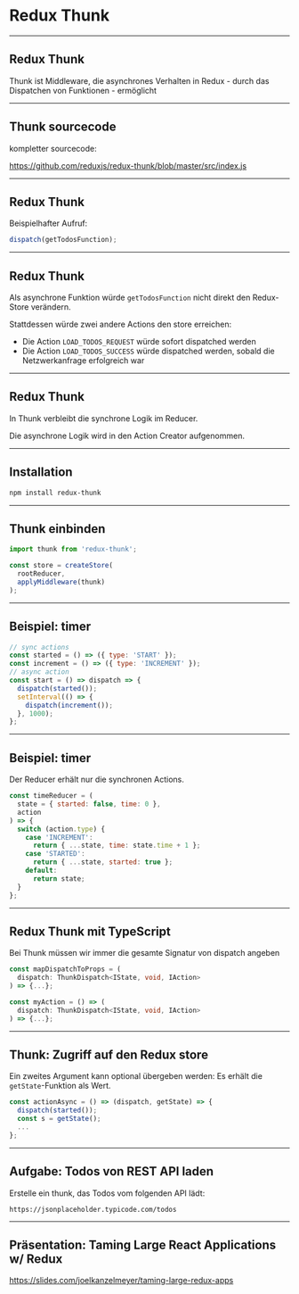 # Redux Thunk

---

## Redux Thunk

Thunk ist Middleware, die asynchrones Verhalten in Redux - durch das Dispatchen von Funktionen - ermöglicht

---

## Thunk sourcecode

kompletter sourcecode:

https://github.com/reduxjs/redux-thunk/blob/master/src/index.js

---

## Redux Thunk

Beispielhafter Aufruf:

```js
dispatch(getTodosFunction);
```

---

## Redux Thunk

Als asynchrone Funktion würde `getTodosFunction` nicht direkt den Redux-Store verändern.

Stattdessen würde zwei andere Actions den store erreichen:

- Die Action `LOAD_TODOS_REQUEST` würde sofort dispatched werden
- Die Action `LOAD_TODOS_SUCCESS` würde dispatched werden, sobald die Netzwerkanfrage erfolgreich war

---

## Redux Thunk

In Thunk verbleibt die synchrone Logik im Reducer.

Die asynchrone Logik wird in den Action Creator aufgenommen.

---

## Installation

```bash
npm install redux-thunk
```

---

## Thunk einbinden

```ts
import thunk from 'redux-thunk';

const store = createStore(
  rootReducer,
  applyMiddleware(thunk)
);
```

---

## Beispiel: timer

```js
// sync actions
const started = () => ({ type: 'START' });
const increment = () => ({ type: 'INCREMENT' });
// async action
const start = () => dispatch => {
  dispatch(started());
  setInterval(() => {
    dispatch(increment());
  }, 1000);
};
```

---

## Beispiel: timer

Der Reducer erhält nur die synchronen Actions.

```js
const timeReducer = (
  state = { started: false, time: 0 },
  action
) => {
  switch (action.type) {
    case 'INCREMENT':
      return { ...state, time: state.time + 1 };
    case 'STARTED':
      return { ...state, started: true };
    default:
      return state;
  }
};
```

---

## Redux Thunk mit TypeScript

Bei Thunk müssen wir immer die gesamte Signatur von dispatch angeben

```ts
const mapDispatchToProps = (
  dispatch: ThunkDispatch<IState, void, IAction>
) => {...};
```

```ts
const myAction = () => (
  dispatch: ThunkDispatch<IState, void, IAction>
) => {...};
```

---

## Thunk: Zugriff auf den Redux store

Ein zweites Argument kann optional übergeben werden: Es erhält die `getState`-Funktion als Wert.

```ts
const actionAsync = () => (dispatch, getState) => {
  dispatch(started());
  const s = getState();
  ...
};
```

---

## Aufgabe: Todos von REST API laden

Erstelle ein thunk, das Todos vom folgenden API lädt:

`https://jsonplaceholder.typicode.com/todos`

---

## Präsentation: Taming Large React Applications w/ Redux

https://slides.com/joelkanzelmeyer/taming-large-redux-apps
